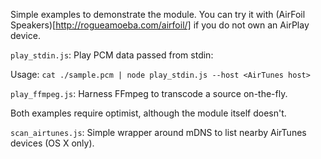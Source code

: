Simple examples to demonstrate the module. You can try it with (AirFoil Speakers)[http://rogueamoeba.com/airfoil/] if you do not own an AirPlay device.

`play_stdin.js`: Play PCM data passed from stdin:

Usage: `cat ./sample.pcm | node play_stdin.js --host <AirTunes host>`

`play_ffmpeg.js`: Harness FFmpeg to transcode a source on-the-fly.

Both examples require optimist, although the module itself doesn't.

`scan_airtunes.js`: Simple wrapper around mDNS to list nearby AirTunes devices (OS X only).
